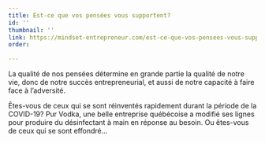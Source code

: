 ```yaml
---
title: Est-ce que vos pensées vous supportent?
id: ''
thumbnail: ''
link: https://mindset-entrepreneur.com/est-ce-que-vos-pensees-vous-supportent/?fbclid=IwAR00bLPIKKzwe1cd4kdeIT-uriQzxDfG_RR9dD-dhQSReQu-Mjo5RkKqp5w
order: 

---
```

La qualité de nos pensées détermine en grande partie la qualité de notre vie, donc de notre succès entrepreneurial, et aussi de notre capacité à faire face à l’adversité.

Êtes-vous de ceux qui se sont réinventés rapidement durant la période de la COVID-19? Pur Vodka, une belle entreprise québécoise a modifié ses lignes pour produire du désinfectant à main en réponse au besoin. Ou êtes-vous de ceux qui se sont effondré...